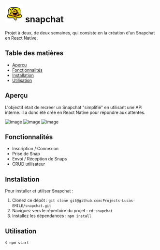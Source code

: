 # <img src="./snapchat/assets/icon.png" style="width: 60px; height: 60px"> snapchat

Projet à deux, de deux semaines, qui consiste en la création d'un Snapchat en React Native.

## Table des matières

- [Aperçu](#aperçu)
- [Fonctionnalités](#fonctionnalités)
- [Installation](#installation)
- [Utilisation](#utilisation)

## Aperçu

L'objectif était de recréer un Snapchat "simplifié" en utilisant une API interne. Il a donc été créé en React Native pour répondre aux attentes.
<div flex>
  <img width="280" alt="image" src="https://github.com/Projects-Lucas-EMILE/snapchat/assets/118727247/c8515c46-9bf3-4a65-a28a-4151fc0375f1">
  <img width="280" alt="image" src="https://github.com/Projects-Lucas-EMILE/snapchat/assets/118727247/81a14d37-4e16-4592-a38b-4de77e403f99">
  <img width="280" alt="image" src="https://github.com/Projects-Lucas-EMILE/snapchat/assets/118727247/f2172750-b417-44c8-94d9-6479b1aea87d">
</div>


## Fonctionnalités

- Inscription / Connexion
- Prise de Snap
- Envoi / Réception de Snaps
- CRUD utilisateur

## Installation

Pour installer et utiliser Snapchat :

1. Clonez ce dépôt : `git clone git@github.com:Projects-Lucas-EMILE/snapchat.git`
2. Naviguez vers le répertoire du projet : `cd snapchat`
3. Installez les dépendances : `npm install`

## Utilisation

```bash
$ npm start
